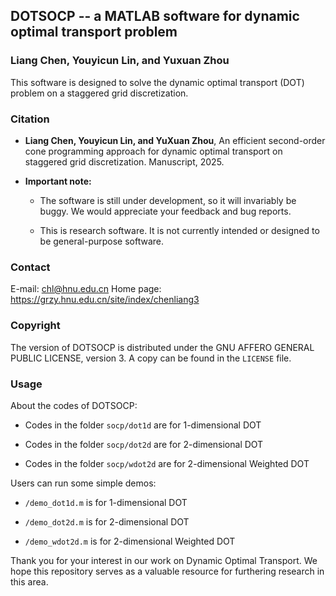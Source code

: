 ## DOTSOCP -- a MATLAB software for dynamic optimal transport problem

### Liang Chen, Youyicun Lin, and  Yuxuan Zhou

This software is designed to solve the dynamic optimal transport (DOT) problem on a staggered grid discretization.

### Citation

* **Liang Chen, Youyicun Lin, and YuXuan Zhou**, An efficient second-order cone programming approach for dynamic optimal transport on staggered grid discretization. Manuscript, 2025.

* **Important note:**

  * The software is still under development, so it will invariably be buggy. We would appreciate your feedback and bug reports.

  * This is research software. It is not currently intended or designed to be general-purpose software.

### Contact

E-mail: chl@hnu.edu.cn
Home page: https://grzy.hnu.edu.cn/site/index/chenliang3

### Copyright

The version of DOTSOCP is distributed under the GNU AFFERO GENERAL PUBLIC LICENSE, version 3. A copy can be found in the `LICENSE` file.

### Usage

About the codes of DOTSOCP:

* Codes in the folder `socp/dot1d` are for 1-dimensional DOT

* Codes in the folder `socp/dot2d` are for 2-dimensional DOT

* Codes in the folder `socp/wdot2d` are for 2-dimensional Weighted DOT

Users can run some simple demos:

* `/demo_dot1d.m` is for 1-dimensional DOT

* `/demo_dot2d.m` is for 2-dimensional DOT

* `/demo_wdot2d.m` is for 2-dimensional Weighted DOT

Thank you for your interest in our work on Dynamic Optimal Transport. We hope this repository serves as a valuable resource for furthering research in this area.
